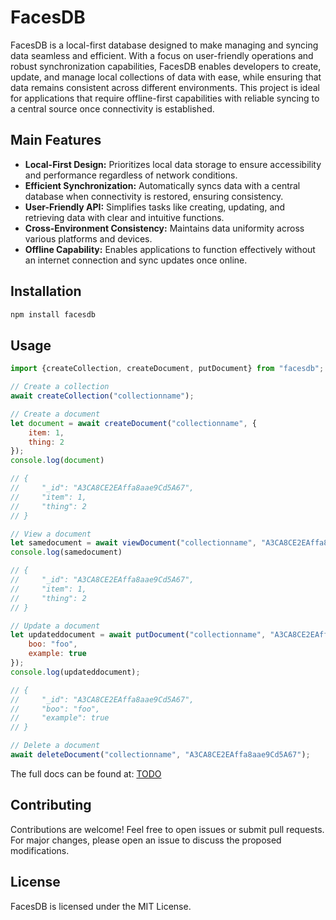 # FacesDB

FacesDB is a local-first database designed to make managing and syncing data seamless and efficient. With a focus on user-friendly operations and robust synchronization capabilities, FacesDB enables developers to create, update, and manage local collections of data with ease, while ensuring that data remains consistent across different environments. This project is ideal for applications that require offline-first capabilities with reliable syncing to a central source once connectivity is established.

## Main Features

- **Local-First Design:** Prioritizes local data storage to ensure accessibility and performance regardless of network conditions.
- **Efficient Synchronization:** Automatically syncs data with a central database when connectivity is restored, ensuring consistency.
- **User-Friendly API:** Simplifies tasks like creating, updating, and retrieving data with clear and intuitive functions.
- **Cross-Environment Consistency:** Maintains data uniformity across various platforms and devices.
- **Offline Capability:** Enables applications to function effectively without an internet connection and sync updates once online.

## Installation

```bash
npm install facesdb
```

## Usage

```javascript
import {createCollection, createDocument, putDocument} from "facesdb";

// Create a collection
await createCollection("collectionname");

// Create a document
let document = await createDocument("collectionname", {
    item: 1,
    thing: 2
});
console.log(document)

// {
//     "_id": "A3CA8CE2EAffa8aae9Cd5A67",
//     "item": 1,
//     "thing": 2
// }

// View a document
let samedocument = await viewDocument("collectionname", "A3CA8CE2EAffa8aae9Cd5A67");
console.log(samedocument)

// {
//     "_id": "A3CA8CE2EAffa8aae9Cd5A67",
//     "item": 1,
//     "thing": 2
// }

// Update a document
let updateddocument = await putDocument("collectionname", "A3CA8CE2EAffa8aae9Cd5A67", {
    boo: "foo",
    example: true
});
console.log(updateddocument);

// {
//     "_id": "A3CA8CE2EAffa8aae9Cd5A67",
//     "boo": "foo",
//     "example": true
// }

// Delete a document
await deleteDocument("collectionname", "A3CA8CE2EAffa8aae9Cd5A67");
```

The full docs can be found at: [TODO]()

## Contributing

Contributions are welcome! Feel free to open issues or submit pull requests. For major changes, please open an issue to discuss the proposed modifications.

## License

FacesDB is licensed under the MIT License.
